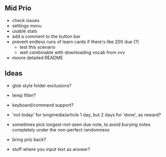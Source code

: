 ## Mid Prio

- check issues
- settings menu
- usable stats
- add a comment to the button bar
- prevent endless runs of learn cards if there's like 200 due (?)
  - test this scenario
  - well combinable with downloading vocab from vvv
- moore detailed README

## Ideas

- glob style folder exclusions?
- temp filter?
- keyboard/command support?

- 'not today' for longmedia/article 1 day, but 2 days for 'done', as reward?

- sometimes pick longest-not-seen due note, to avoid burying notes completely under the non-perfect randomness


- bring prio back?

- stuff where you input text as answer?
